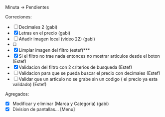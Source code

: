 Minuta -> Pendientes 

Correciones:
- [ ] Decimales 2 (gabi)
- [x] Letras en el precio (gabi) 
- [ ] Añadir imagen local (video 22) (gabi)
- [ ] 
- [x] Limpiar imagen del filtro (estef)***
- [x] Si el filtro no trae nada entonces no mostrar articulos desde el boton (Estef) 
- [x] Validacion del filtro con 2 criterios de busqueda (Estef)
- [ ] Validacion para que se pueda buscar el precio con decimales (Estef)
- [ ] Validar que un articulo no se grabe sin un codigo ( el precio ya esta validado) (Estef)

Agregados:
- [x] Modificar y eliminar (Marca y Categoria) (gabi) 
- [x] Division de pantallas... [Menu]
